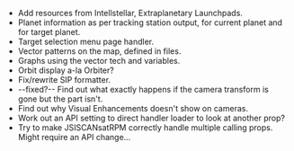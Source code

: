 * Add resources from Intellstellar, Extraplanetary Launchpads.
* Planet information as per tracking station output, for current planet and for target planet.
* Target selection menu page handler.
* Vector patterns on the map, defined in files.
* Graphs using the vector tech and variables.
* Orbit display a-la Orbiter?
* Fix/rewrite SIP formatter.
* --fixed?-- Find out what exactly happens if the camera transform is gone but the part isn't.
* Find out why Visual Enhancements doesn't show on cameras.
* Work out an API setting to direct handler loader to look at another prop?
* Try to make JSISCANsatRPM correctly handle multiple calling props. Might require an API change...